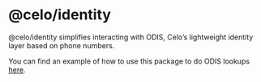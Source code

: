 # @celo/identity

@celo/identity simplifies interacting with ODIS, Celo’s lightweight identity layer based on phone numbers.

You can find an example of how to use this package to do ODIS lookups [here](https://github.com/critesjosh/register-number).
